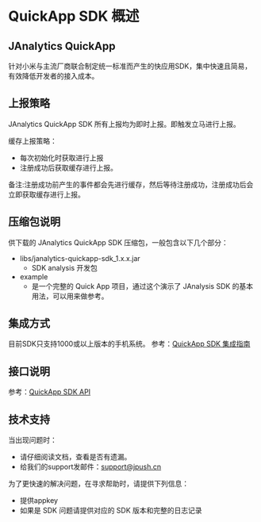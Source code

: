 # QuickApp SDK 概述
<style>
img[alt= jiguang] { width: 800px; }
</style>
## JAnalytics QuickApp
针对小米与主流⼚商联合制定统⼀标准而产生的快应用SDK，集中快速且简易，有效降低开发者的接⼊成本。


## 上报策略
JAnalytics QuickApp SDK 所有上报均为即时上报。即触发立马进行上报。

缓存上报策略：

+ 每次初始化时获取进行上报
+ 注册成功后获取缓存进行上报。

备注:注册成功前产生的事件都会先进行缓存，然后等待注册成功，注册成功后会立即获取缓存进行上报。


## 压缩包说明
供下载的 JAnalytics QuickApp SDK 压缩包，一般包含以下几个部分：

+ libs/janalytics-quickapp-sdk_1.x.x.jar
	+ SDK analysis 开发包
+ example
	+ 是一个完整的 Quick App 项目，通过这个演示了 JAnalysis SDK 的基本用法，可以用来做参考。

## 集成方式
目前SDK只支持1000或以上版本的手机系统。
参考：[QuickApp SDK 集成指南](quickapp_guide)

## 接口说明
参考：[QuickApp SDK API](quickapp_api)

## 技术支持

当出现问题时：

+ 请仔细阅读文档，查看是否有遗漏。
+ 给我们的support发邮件：[support&#64;jpush.cn](mailto:support&#64;jpush.cn)

为了更快速的解决问题，在寻求帮助时，请提供下列信息：

+ 提供appkey
+ 如果是 SDK 问题请提供对应的 SDK 版本和完整的日志记录

